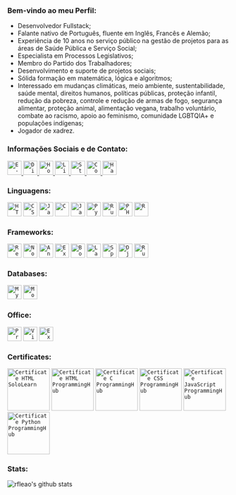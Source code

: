 ### Bem-vindo ao meu Perfil:

- Desenvolvedor Fullstack;
- Falante nativo de Português, fluente em Inglês, Francês e Alemão;
- Experiência de 10 anos no serviço público na gestão de projetos para as áreas de Saúde Pública e Serviço Social;
- Especialista em Processos Legislativos;
- Membro do Partido dos Trabalhadores;
- Desenvolvimento e suporte de projetos sociais;
- Sólida formação em matemática, lógica e algoritmos;
- Interessado em mudanças climáticas, meio ambiente, sustentabilidade, saúde mental, direitos humanos, políticas públicas, proteção infantil, redução da pobreza, controle e redução de armas de fogo, segurança alimentar, proteção animal, alimentação vegana, trabalho voluntário, combate ao racismo, apoio ao feminismo, comunidade LGBTQIA+ e populações indígenas;
- Jogador de xadrez.

### Informações Sociais e de Contato:

<a href="mailto:rodolfoleao@hyperboreo.com">
  <code><img alt="E-mail" width="32" src="http://www.hyperboreo.com/email.svg" /></code>
</a>

<a href="https://discord.com">
  <code><img alt="Discord: Rodolfo Leão#0535" width="32" src="http://www.hyperboreo.com/discord.svg" /></code>
</a>

<a href="https://www.hyperboreo.com">
  <code><img alt="Homepage" width="32" src="http://www.hyperboreo.com/hyperboreo.svg" /></code>
</a>

<a href="https://www.linkedin.com/in/rdleao/">
  <code><img alt="LinkedIn" width="32" src="http://www.hyperboreo.com/linkedin.svg" /></code>
</a>

<a href="https://stackoverflow.com/users/13063979/rleao?tab=profile">
  <code><img alt="Stack Overflow" width="32" src="http://www.hyperboreo.com/stackoverflow.svg" /></code>
</a>

<a href="https://www.codewars.com/users/rleao">
  <code><img alt="CodeWars" width="32" src="http://www.hyperboreo.com/codewars.svg" /></code>
</a>

<a href="https://www.hackerrank.com/rleao">
  <code><img alt="HackerRank" width="32" src="http://www.hyperboreo.com/hackerrank.svg" /></code>
</a>

### Linguagens:

<code><img height="32" src="http://www.hyperboreo.com/html5.svg" alt="HTML5"/></code>
<code><img height="32" src="http://www.hyperboreo.com/css3.svg" alt="CSS3"/></code>
<code><img height="32" src="http://www.hyperboreo.com/javascript.svg" alt="JavaScript"/></code>
<code><img height="32" src="http://www.hyperboreo.com/c.svg" alt="C"/></code>
<code><img height="32" src="http://www.hyperboreo.com/java.svg" alt="Java"/></code>
<code><img height="32" src="http://www.hyperboreo.com/python.svg" alt="Pyhon"/></code>
<code><img height="32" src="http://www.hyperboreo.com/ruby.png" alt="Ruby"/></code>
<code><img height="32" src="http://www.hyperboreo.com/php.svg" alt="PHP"/></code>
<code><img height="32" src="http://www.hyperboreo.com/r.svg" alt="R"/></code>

### Frameworks:

<code><img height="32" src="http://www.hyperboreo.com/react.svg" alt="React"/></code>
<code><img height="32" src="http://www.hyperboreo.com/pictures/icons/node.svg" alt="Node"/></code>
<code><img height="32" src="http://www.hyperboreo.com/pictures/icons/angular.svg" alt="Angular"/></code>
<code><img height="32" src="http://www.hyperboreo.com/pictures/icons/express.svg" alt="Express"/></code>
<code><img height="32" src="http://www.hyperboreo.com/pictures/icons/bootstrap.svg" alt="Bootstrap"/></code>
<code><img height="32" src="http://www.hyperboreo.com/pictures/icons/laravel.svg" alt="Laravel"/></code>
<code><img height="32" src="http://www.hyperboreo.com/pictures/icons/spring.svg" alt="Spring"/></code>
<code><img height="32" src="http://www.hyperboreo.com/pictures/icons/django.svg" alt="Django"/></code>
<code><img height="32" src="http://www.hyperboreo.com/pictures/icons/rubyonrails.svg" alt="Ruby On Rails"/></code>

### Databases:

<code><img height="32" src="http://www.hyperboreo.com/pictures/icons/mysql.svg" alt="MySQL"/></code>
<code><img height="32" src="http://www.hyperboreo.com/pictures/icons/mongodb.svg" alt="MongoDB"/></code>

### Office:

<code><img height="32" src="http://www.hyperboreo.com/pictures/icons/project.svg" alt="Project"/></code>
<code><img height="32" src="http://www.hyperboreo.com/pictures/icons/visio.svg" alt="Visio"/></code>
<code><img height="32" src="http://www.hyperboreo.com/pictures/icons/excel.svg" alt="Excel"/></code>

### Certificates:

<code><img height="96" src="http://www.hyperboreo.com/pictures/certificates/certificate_html_sololearn.png" alt="Certificate HTML SoloLearn"/></code>
<code><img height="96" src="http://www.hyperboreo.com/pictures/certificates/certificate_html_programminghub.png" alt="Certificate HTML ProgrammingHub"/></code>
<code><img height="96" src="http://www.hyperboreo.com/pictures/certificates/certificate_c_programminghub.png" alt="Certificate C ProgrammingHub"/></code>
<code><img height="96" src="http://www.hyperboreo.com/pictures/certificates/certificate_css_programminghub.png" alt="Certificate CSS ProgrammingHub"/></code>
<code><img height="96" src="http://www.hyperboreo.com/pictures/certificates/certificate_javascript_programminghub.png" alt="Certificate JavaScript ProgrammingHub"/></code>
<code><img height="96" src="http://www.hyperboreo.com/pictures/certificates/certificate_python_programminghub.png" alt="Certificate Python ProgrammingHub"/></code>

### Stats:

<p align=left">
  <img src="https://github-readme-stats.vercel.app/api?username=rfleao&show_icons=true&theme=react" alt="rfleao's github stats" />
</p>

